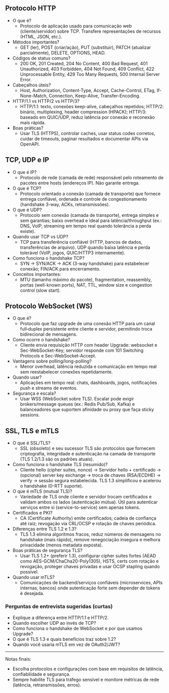 ## Protocolo HTTP

- O que é?
	- Protocolo de aplicação usado para comunicação web (cliente/servidor) sobre TCP. Transfere representações de recursos (HTML, JSON, etc.).
- Métodos importantes?
	- GET (ler), POST (criar/ação), PUT (substituir), PATCH (atualizar parcialmente), DELETE, OPTIONS, HEAD.
- Códigos de status comuns?
	- 200 OK, 201 Created, 204 No Content, 400 Bad Request, 401 Unauthorized, 403 Forbidden, 404 Not Found, 409 Conflict, 422 Unprocessable Entity, 429 Too Many Requests, 500 Internal Server Error.
- Cabeçalhos úteis?
	- Host, Authorization, Content-Type, Accept, Cache-Control, ETag, If-None-Match, Connection, Keep-Alive, Transfer-Encoding.
- HTTP/1.1 vs HTTP/2 vs HTTP/3?
	- HTTP/1.1: texto, conexões keep-alive, cabeçalhos repetidos; HTTP/2: binário, multiplexing, header compression (HPACK); HTTP/3: baseado em QUIC/UDP, reduz latência por conexão e reconexão mais rápida.
- Boas práticas?
	- Usar TLS (HTTPS), controlar caches, usar status codes corretos, cuidar de timeouts, paginar resultados e documentar APIs via OpenAPI.


## TCP, UDP e IP

- O que é IP?
	- Protocolo de rede (camada de rede) responsável pelo roteamento de pacotes entre hosts (endereços IP). Não garante entrega.
- O que é TCP?
	- Protocolo orientado a conexão (camada de transporte) que fornece entrega confiável, ordenada e controle de congestionamento (handshake 3-way, ACKs, retransmissões).
- O que é UDP?
	- Protocolo sem conexão (camada de transporte), entrega simples e sem garantias; baixo overhead e ideal para latência/throughput (ex.: DNS, VoIP, streaming em tempo real quando tolerância a perda existe).
- Quando usar TCP vs UDP?
	- TCP para transferência confiável (HTTP, bancos de dados, transferências de arquivo). UDP quando baixa latência e perda tolerável (VoIP, jogos, QUIC/HTTP3 internamente).
- Como funciona o handshake TCP?
	- SYN -> SYN/ACK -> ACK (3-way handshake) para estabelecer conexão; FIN/ACK para encerramento.
- Conceitos importantes:
	- MTU (tamanho máximo do pacote), fragmentation, reassembly, portas (well-known ports), NAT, TTL, window size e congestion control (slow start).


## Protocolo WebSocket (WS)

- O que é?
	- Protocolo que faz upgrade de uma conexão HTTP para um canal full‑duplex persistente entre cliente e servidor, permitindo troca bidirecional de mensagens.
- Como ocorre o handshake?
	- Cliente envia requisição HTTP com header Upgrade: websocket e Sec-WebSocket-Key; servidor responde com 101 Switching Protocols e Sec-WebSocket-Accept.
- Vantagens sobre polling/long-polling?
	- Menor overhead, latência reduzida e comunicação em tempo real sem reestabelecer conexões repetidamente.
- Quando usar?
	- Aplicações em tempo real: chats, dashboards, jogos, notificações push e streams de eventos.
- Segurança e escala?
	- Usar WSS (WebSocket sobre TLS). Escalar pode exigir brokers/message queues (ex.: Redis Pub/Sub, Kafka) e balanceadores que suportem afinidade ou proxy que faça sticky sessions.


## SSL, TLS e mTLS

- O que é SSL/TLS?
	- SSL (obsoleto) e seu sucessor TLS são protocolos que fornecem criptografia, integridade e autenticação na camada de transporte (TLS 1.2/1.3 são os padrões atuais).
- Como funciona o handshake TLS (resumido)?
	- Cliente hello (cipher suites, nonce) -> Servidor hello + certificado -> (opcional) server key exchange -> troca de chaves (RSA/ECDHE) -> verify -> sessão segura estabelecida. TLS 1.3 simplificou e acelerou o handshake (0-RTT suporte).
- O que é mTLS (mutual TLS)?
	- Variedade de TLS onde cliente e servidor trocam certificados e validam ambos os lados (autenticação mútua). Útil para autenticar serviços entre si (service-to-service) sem apenas tokens.
- Certificados e PKI?
	- CA (Certificate Authority) emite certificados; cadeia de confiança até raiz; revogação via CRL/OCSP e rotação de chaves periódica.
- Diferenças entre TLS 1.2 e 1.3?
	- TLS 1.3 elimina algoritmos fracos, reduz números de mensagens no handshake (mais rápido), remove renegociação insegura e melhora privacidade (menos metadata exposta).
- Boas práticas de segurança TLS?
	- Usar TLS 1.2+ (preferir 1.3), configurar cipher suites fortes (AEAD como AES-GCM/ChaCha20-Poly1305), HSTS, certs com rotação e revogação, proteger chaves privadas e usar OCSP stapling quando possível.
- Quando usar mTLS?
	- Comunicações de backend/serviços confiáveis (microservices, APIs internas, bancos) onde autenticação forte sem depender de tokens é desejada.


### Perguntas de entrevista sugeridas (curtas)
- Explique a diferença entre HTTP/1.1 e HTTP/2.
- Quando escolher UDP ao invés de TCP?
- Como funciona o handshake de WebSocket e por que usamos Upgrade?
- O que é TLS 1.3 e quais benefícios traz sobre 1.2?
- Quando você usaria mTLS em vez de OAuth2/JWT?

---

Notas finais:
- Escolha protocolos e configurações com base em requisitos de latência, confiabilidade e segurança.
- Sempre habilite TLS para tráfego sensível e monitore métricas de rede (latência, retransmissões, erros).

